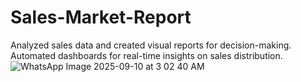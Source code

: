 # Sales-Market-Report
Analyzed sales data and created visual reports for decision-making.  Automated dashboards for real-time insights on sales distribution.
![WhatsApp Image 2025-09-10 at 3 02 40 AM](https://github.com/user-attachments/assets/1390c3ca-a6af-409d-9463-bceb354920e9)
